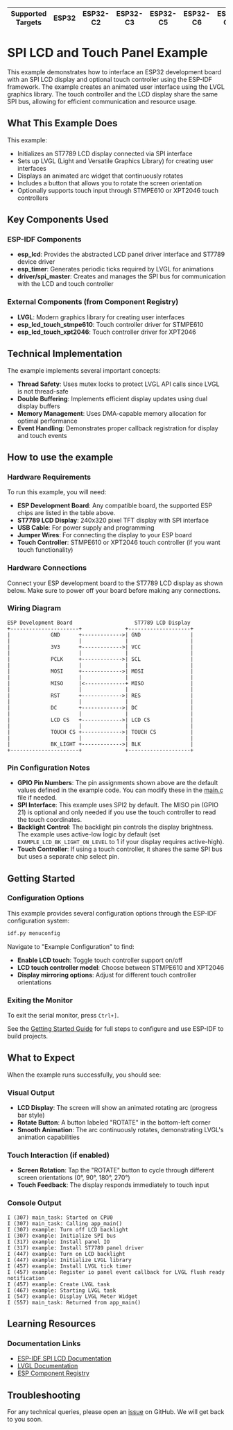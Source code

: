 | Supported Targets | ESP32 | ESP32-C2 | ESP32-C3 | ESP32-C5 | ESP32-C6 | ESP32-C61 | ESP32-H2 | ESP32-H21 | ESP32-H4 | ESP32-P4 | ESP32-S2 | ESP32-S3 |
| ----------------- | ----- | -------- | -------- | -------- | -------- | --------- | -------- | --------- | -------- | -------- | -------- | -------- |

# SPI LCD and Touch Panel Example

This example demonstrates how to interface an ESP32 development board with an SPI LCD display and optional touch controller using the ESP-IDF framework. The example creates an animated user interface using the LVGL graphics library. The touch controller and the LCD display share the same SPI bus, allowing for efficient communication and resource usage.

## What This Example Does

This example:

-   Initializes an ST7789 LCD display connected via SPI interface
-   Sets up LVGL (Light and Versatile Graphics Library) for creating user interfaces
-   Displays an animated arc widget that continuously rotates
-   Includes a button that allows you to rotate the screen orientation
-   Optionally supports touch input through STMPE610 or XPT2046 touch controllers

## Key Components Used

### ESP-IDF Components

-   **esp_lcd**: Provides the abstracted LCD panel driver interface and ST7789 device driver
-   **esp_timer**: Generates periodic ticks required by LVGL for animations
-   **driver/spi_master**: Creates and manages the SPI bus for communication with the LCD and touch controller

### External Components (from Component Registry)

-   **LVGL**: Modern graphics library for creating user interfaces
-   **esp_lcd_touch_stmpe610**: Touch controller driver for STMPE610
-   **esp_lcd_touch_xpt2046**: Touch controller driver for XPT2046

## Technical Implementation

The example implements several important concepts:

-   **Thread Safety**: Uses mutex locks to protect LVGL API calls since LVGL is not thread-safe
-   **Double Buffering**: Implements efficient display updates using dual display buffers
-   **Memory Management**: Uses DMA-capable memory allocation for optimal performance
-   **Event Handling**: Demonstrates proper callback registration for display and touch events

## How to use the example

### Hardware Requirements

To run this example, you will need:

-   **ESP Development Board**: Any compatible board, the supported ESP chips are listed in the table above.
-   **ST7789 LCD Display**: 240x320 pixel TFT display with SPI interface
-   **USB Cable**: For power supply and programming
-   **Jumper Wires**: For connecting the display to your ESP board
-   **Touch Controller**: STMPE610 or XPT2046 touch controller (if you want touch functionality)

### Hardware Connections

Connect your ESP development board to the ST7789 LCD display as shown below. Make sure to power off your board before making any connections.

### Wiring Diagram

```text
ESP Development Board                    ST7789 LCD Display
+----------------------+              +--------------------+
|             GND      +------------->| GND                |
|                      |              |                    |
|             3V3      +------------->| VCC                |
|                      |              |                    |
|             PCLK     +------------->| SCL                |
|                      |              |                    |
|             MOSI     +------------->| MOSI               |
|                      |              |                    |
|             MISO     |<-------------+ MISO               |
|                      |              |                    |
|             RST      +------------->| RES                |
|                      |              |                    |
|             DC       +------------->| DC                 |
|                      |              |                    |
|             LCD CS   +------------->| LCD CS             |
|                      |              |                    |
|             TOUCH CS +------------->| TOUCH CS           |
|                      |              |                    |
|             BK_LIGHT +------------->| BLK                |
+----------------------+              +--------------------+
```

### Pin Configuration Notes

-   **GPIO Pin Numbers**: The pin assignments shown above are the default values defined in the example code. You can modify these in the [main.c](main/spi_lcd_touch_example_main.c) file if needed.
-   **SPI Interface**: This example uses SPI2 by default. The MISO pin (GPIO 21) is optional and only needed if you use the touch controller to read the touch coordinates.
-   **Backlight Control**: The backlight pin controls the display brightness. The example uses active-low logic by default (set `EXAMPLE_LCD_BK_LIGHT_ON_LEVEL` to 1 if your display requires active-high).
-   **Touch Controller**: If using a touch controller, it shares the same SPI bus but uses a separate chip select pin.

## Getting Started

### Configuration Options

This example provides several configuration options through the ESP-IDF configuration system:

```bash
idf.py menuconfig
```

Navigate to "Example Configuration" to find:

-   **Enable LCD touch**: Toggle touch controller support on/off
-   **LCD touch controller model**: Choose between STMPE610 and XPT2046
-   **Display mirroring options**: Adjust for different touch controller orientations

### Exiting the Monitor

To exit the serial monitor, press `Ctrl+]`.

See the [Getting Started Guide](https://docs.espressif.com/projects/esp-idf/en/latest/get-started/index.html) for full steps to configure and use ESP-IDF to build projects.

## What to Expect

When the example runs successfully, you should see:

### Visual Output

-   **LCD Display**: The screen will show an animated rotating arc (progress bar style)
-   **Rotate Button**: A button labeled "ROTATE" in the bottom-left corner
-   **Smooth Animation**: The arc continuously rotates, demonstrating LVGL's animation capabilities

### Touch Interaction (if enabled)

-   **Screen Rotation**: Tap the "ROTATE" button to cycle through different screen orientations (0°, 90°, 180°, 270°)
-   **Touch Feedback**: The display responds immediately to touch input

### Console Output

```text
I (307) main_task: Started on CPU0
I (307) main_task: Calling app_main()
I (307) example: Turn off LCD backlight
I (307) example: Initialize SPI bus
I (317) example: Install panel IO
I (317) example: Install ST7789 panel driver
I (447) example: Turn on LCD backlight
I (447) example: Initialize LVGL library
I (457) example: Install LVGL tick timer
I (457) example: Register io panel event callback for LVGL flush ready notification
I (457) example: Create LVGL task
I (467) example: Starting LVGL task
I (547) example: Display LVGL Meter Widget
I (557) main_task: Returned from app_main()
```

## Learning Resources

### Documentation Links

-   [ESP-IDF SPI LCD Documentation](https://docs.espressif.com/projects/esp-idf/en/latest/esp32/api-reference/peripherals/lcd/spi_lcd.html)
-   [LVGL Documentation](https://docs.lvgl.io/master/)
-   [ESP Component Registry](https://components.espressif.com/)

## Troubleshooting

For any technical queries, please open an [issue](https://github.com/espressif/esp-idf/issues) on GitHub. We will get back to you soon.
